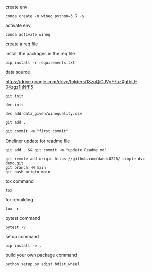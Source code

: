 create env

```
conda create -n wineq python=3.7 -y
```

activate env
```
conda activate wineq
```

create a req file

install the packages in the req file
```
pip install -r requirements.txt
```
data source

https://drive.google.com/drive/folders/18zqQiCJVgF7uzXgfbIJ-04zgz1ItNfF5

```
git init
```
```
dvc init
```
```
dvc add data_given/winequality.csv
```
```
git add .
```

```
git commit -m "first commit"
```
Oneliner update for readme file
```
git add . && git commit -m "update Readme.md"
```

```
git remote add origin https://github.com/dandi0220/-simple-dvc-demo.git
git branch -M main
git push origin main
```

tox command  
```
tox
```
for rebuilding  
```
tox -r
```
pytest command 
```
pytest -v
```

setup command
```
pip install -e .
```
build your own package command
```
python setup.py sdist bdist_wheel
```


